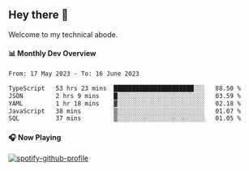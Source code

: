 ## Hey there 👋

Welcome to my technical abode.

#### 📊 Monthly Dev Overview
<!--START_SECTION:waka-->

```txt
From: 17 May 2023 - To: 16 June 2023

TypeScript   53 hrs 23 mins  ██████████████████████░░░   88.50 %
JSON         2 hrs 9 mins    █░░░░░░░░░░░░░░░░░░░░░░░░   03.59 %
YAML         1 hr 18 mins    ▓░░░░░░░░░░░░░░░░░░░░░░░░   02.18 %
JavaScript   38 mins         ▒░░░░░░░░░░░░░░░░░░░░░░░░   01.07 %
SQL          37 mins         ▒░░░░░░░░░░░░░░░░░░░░░░░░   01.05 %
```

<!--END_SECTION:waka-->

#### 🎧 Now Playing

[![spotify-github-profile](https://spotify-github-profile.vercel.app/api/view?uid=james2mid&cover_image=true&theme=natemoo-re)](https://open.spotify.com/user/james2mid?si=2b3baf2b09cb499e)
